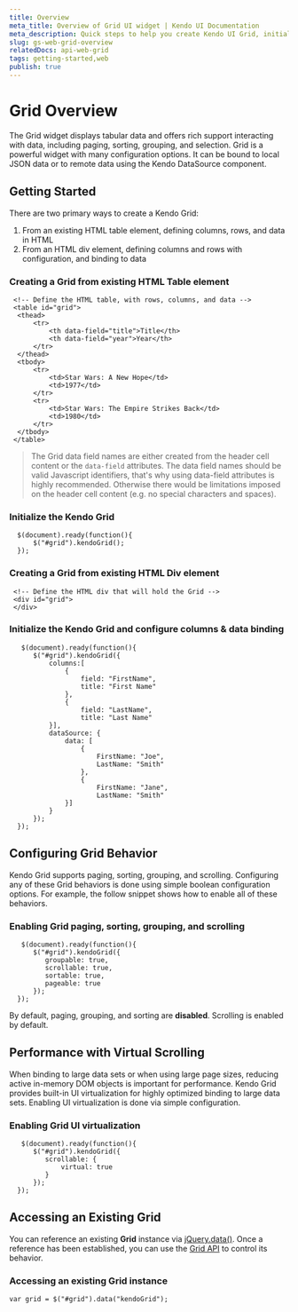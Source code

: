 ```yaml
---
title: Overview
meta_title: Overview of Grid UI widget | Kendo UI Documentation
meta_description: Quick steps to help you create Kendo UI Grid, initialization and enabling of Grid UI virtualization.
slug: gs-web-grid-overview
relatedDocs: api-web-grid
tags: getting-started,web
publish: true
---
```


# Grid Overview

The Grid widget displays tabular data and offers rich support interacting with data,
including paging, sorting, grouping, and selection. Grid is a powerful widget with
many configuration options. It can be bound to local JSON data or to remote data
using the Kendo DataSource component.


## Getting Started

There are two primary ways to create a Kendo Grid:



1.  From an existing HTML table element, defining columns, rows, and data in HTML
2.  From an HTML div element, defining columns and rows with configuration, and binding to data

### Creating a **Grid** from existing HTML Table element

     <!-- Define the HTML table, with rows, columns, and data -->
     <table id="grid">
      <thead>
          <tr>
              <th data-field="title">Title</th>
              <th data-field="year">Year</th>
          </tr>
      </thead>
      <tbody>
          <tr>
              <td>Star Wars: A New Hope</td>
              <td>1977</td>
          </tr>
          <tr>
              <td>Star Wars: The Empire Strikes Back</td>
              <td>1980</td>
          </tr>
      </tbody>
     </table>

> The Grid data field names are either created from the header cell content or the `data-field` attributes.
The data field names should be valid Javascript identifiers, that's why using data-field attributes is highly recommended.
Otherwise there would be limitations imposed on the header cell content (e.g. no special characters and spaces).
	 
### Initialize the Kendo Grid

      $(document).ready(function(){
          $("#grid").kendoGrid();
      });

### Creating a **Grid** from existing HTML Div element

     <!-- Define the HTML div that will hold the Grid -->
     <div id="grid">
     </div>

### Initialize the Kendo Grid and configure columns & data binding

       $(document).ready(function(){
          $("#grid").kendoGrid({
              columns:[
                  {
                      field: "FirstName",
                      title: "First Name"
                  },
                  {
                      field: "LastName",
                      title: "Last Name"
              }],
              dataSource: {
                  data: [
                      {
                          FirstName: "Joe",
                          LastName: "Smith"
                      },
                      {
                          FirstName: "Jane",
                          LastName: "Smith"
                  }]
              }
          });
      });

## Configuring Grid Behavior

Kendo Grid supports paging, sorting, grouping, and scrolling. Configuring any of
these Grid behaviors is done using simple boolean configuration options. For
example, the follow snippet shows how to enable all of these behaviors.

### Enabling Grid paging, sorting, grouping, and scrolling

       $(document).ready(function(){
          $("#grid").kendoGrid({
             groupable: true,
             scrollable: true,
             sortable: true,
             pageable: true
          });
      });

By default, paging, grouping, and sorting are **disabled**. Scrolling is enabled by default.



## Performance with Virtual Scrolling

When binding to large data sets or when using large page sizes, reducing active in-memory
DOM objects is important for performance. Kendo Grid provides built-in UI virtualization
for highly optimized binding to large data sets. Enabling UI virtualization is done via simple configuration.

### Enabling Grid UI virtualization

       $(document).ready(function(){
          $("#grid").kendoGrid({
             scrollable: {
                 virtual: true
             }
          });
      });

## Accessing an Existing Grid

You can reference an existing **Grid** instance via [jQuery.data()](http://api.jquery.com/jQuery.data/).
Once a reference has been established, you can use the [Grid API](/api/web/grid) to control its behavior.

### Accessing an existing Grid instance

    var grid = $("#grid").data("kendoGrid");

